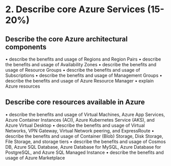 # 2. Describe core Azure Services (15-20%)
## Describe the core Azure architectural components
• describe the benefits and usage of Regions and Region Pairs
• describe the benefits and usage of Availability Zones
• describe the benefits and usage of Resource Groups
• describe the benefits and usage of Subscriptions
• describe the benefits and usage of Management Groups
• describe the benefits and usage of Azure Resource Manager
• explain Azure resources

## Describe core resources available in Azure
• describe the benefits and usage of Virtual Machines, Azure App Services, Azure
Container Instances (ACI), Azure Kubernetes Service (AKS), and Azure Virtual Desktop
• describe the benefits and usage of Virtual Networks, VPN Gateway, Virtual Network
peering, and ExpressRoute
• describe the benefits and usage of Container (Blob) Storage, Disk Storage, File Storage,
and storage tiers
• describe the benefits and usage of Cosmos DB, Azure SQL Database, Azure Database for
MySQL, Azure Database for PostgreSQL, and Azure SQL Managed Instance
• describe the benefits and usage of Azure Marketplace